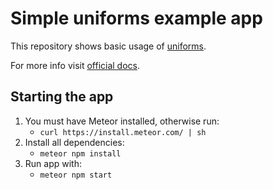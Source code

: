 # Simple uniforms example app

This repository shows basic usage of [uniforms](https://github.com/vazco/uniforms/).

For more info visit [official docs](https://github.com/vazco/uniforms/blob/master/INTRODUCTION.md).

## Starting the app

1) You must have Meteor installed, otherwise run:
    - `curl https://install.meteor.com/ | sh`
1) Install all dependencies:
    - `meteor npm install`
1) Run app with:
    - `meteor npm start`
